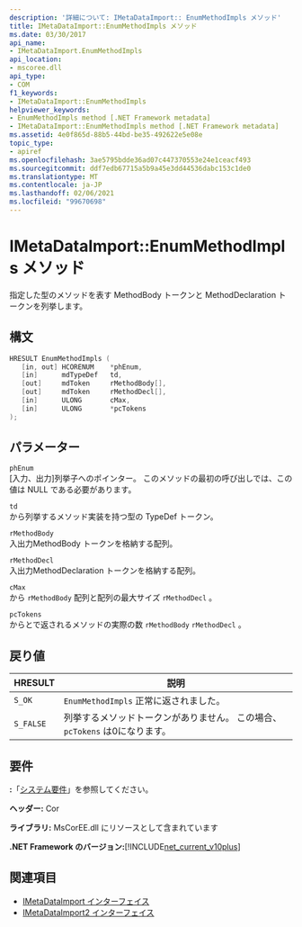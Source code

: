 ```yaml
---
description: '詳細について: IMetaDataImport:: EnumMethodImpls メソッド'
title: IMetaDataImport::EnumMethodImpls メソッド
ms.date: 03/30/2017
api_name:
- IMetaDataImport.EnumMethodImpls
api_location:
- mscoree.dll
api_type:
- COM
f1_keywords:
- IMetaDataImport::EnumMethodImpls
helpviewer_keywords:
- EnumMethodImpls method [.NET Framework metadata]
- IMetaDataImport::EnumMethodImpls method [.NET Framework metadata]
ms.assetid: 4e0f865d-88b5-44bd-be35-492622e5e08e
topic_type:
- apiref
ms.openlocfilehash: 3ae5795bdde36ad07c447370553e24e1ceacf493
ms.sourcegitcommit: ddf7edb67715a5b9a45e3dd44536dabc153c1de0
ms.translationtype: MT
ms.contentlocale: ja-JP
ms.lasthandoff: 02/06/2021
ms.locfileid: "99670698"
---
```

# <a name="imetadataimportenummethodimpls-method"></a>IMetaDataImport::EnumMethodImpls メソッド

指定した型のメソッドを表す MethodBody トークンと MethodDeclaration トークンを列挙します。  
  
## <a name="syntax"></a>構文  
  
```cpp  
HRESULT EnumMethodImpls (  
   [in, out] HCORENUM    *phEnum,
   [in]      mdTypeDef   td,
   [out]     mdToken     rMethodBody[],
   [out]     mdToken     rMethodDecl[],
   [in]      ULONG       cMax,
   [in]      ULONG       *pcTokens  
);  
```  
  
## <a name="parameters"></a>パラメーター  

 `phEnum`  
 [入力、出力]列挙子へのポインター。 このメソッドの最初の呼び出しでは、この値は NULL である必要があります。  
  
 `td`  
 から列挙するメソッド実装を持つ型の TypeDef トークン。  
  
 `rMethodBody`  
 入出力MethodBody トークンを格納する配列。  
  
 `rMethodDecl`  
 入出力MethodDeclaration トークンを格納する配列。  
  
 `cMax`  
 から `rMethodBody` 配列と配列の最大サイズ `rMethodDecl` 。  
  
 `pcTokens`  
 からとで返されるメソッドの実際の数 `rMethodBody` `rMethodDecl` 。  
  
## <a name="return-value"></a>戻り値  
  
|HRESULT|説明|  
|-------------|-----------------|  
|`S_OK`|`EnumMethodImpls` 正常に返されました。|  
|`S_FALSE`|列挙するメソッドトークンがありません。 この場合、 `pcTokens` は0になります。|  
  
## <a name="requirements"></a>要件  

 **:**「[システム要件](../../get-started/system-requirements.md)」を参照してください。  
  
 **ヘッダー:** Cor  
  
 **ライブラリ:** MsCorEE.dll にリソースとして含まれています  
  
 **.NET Framework のバージョン:**[!INCLUDE[net_current_v10plus](../../../../includes/net-current-v10plus-md.md)]  
  
## <a name="see-also"></a>関連項目

- [IMetaDataImport インターフェイス](imetadataimport-interface.md)
- [IMetaDataImport2 インターフェイス](imetadataimport2-interface.md)
